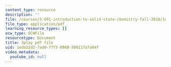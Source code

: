 ```yaml
---
content_type: resource
description: ''
file: /courses/3-091-introduction-to-solid-state-chemistry-fall-2018/1eda22d27ad077f58960508117a7a04f_Ao41FrJFgvQ.pdf
file_type: application/pdf
learning_resource_types: []
ocw_type: OCWFile
resourcetype: Document
title: 3play pdf file
uid: 1eda22d2-7ad0-77f5-8960-508117a7a04f
video_metadata:
  youtube_id: null
---
```

